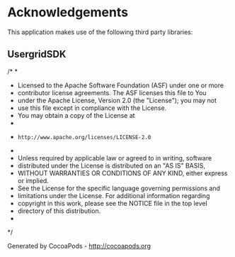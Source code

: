 # Acknowledgements
This application makes use of the following third party libraries:

## UsergridSDK

/*
 *
 * Licensed to the Apache Software Foundation (ASF) under one or more
 * contributor license agreements.  The ASF licenses this file to You
 * under the Apache License, Version 2.0 (the "License"); you may not
 * use this file except in compliance with the License.
 * You may obtain a copy of the License at
 *
 *     http://www.apache.org/licenses/LICENSE-2.0
 *
 * Unless required by applicable law or agreed to in writing, software
 * distributed under the License is distributed on an "AS IS" BASIS,
 * WITHOUT WARRANTIES OR CONDITIONS OF ANY KIND, either express or implied.
 * See the License for the specific language governing permissions and
 * limitations under the License.  For additional information regarding
 * copyright in this work, please see the NOTICE file in the top level
 * directory of this distribution.
 *
 */

Generated by CocoaPods - http://cocoapods.org
